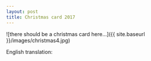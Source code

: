```yaml
---
layout: post
title: Christmas card 2017
---
```


![there should be a christmas card here...]({{ site.baseurl }}/images/christmas4.jpg)

English translation:
